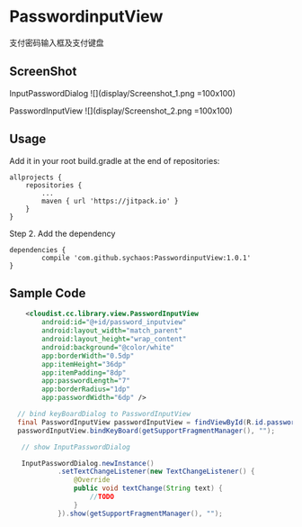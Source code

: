 # PasswordinputView
支付密码输入框及支付键盘
## ScreenShot
InputPasswordDialog
![](display/Screenshot_1.png =100x100)

PasswordInputView
![](display/Screenshot_2.png =100x100)

## Usage

Add it in your root build.gradle at the end of repositories:

	allprojects {
		repositories {
			...
			maven { url 'https://jitpack.io' }
		}
	}

Step 2. Add the dependency

	dependencies {
	        compile 'com.github.sychaos:PasswordinputView:1.0.1'
	}


## Sample Code
```xml
    <cloudist.cc.library.view.PasswordInputView
        android:id="@+id/password_inputview"
        android:layout_width="match_parent"
        android:layout_height="wrap_content"
        android:background="@color/white"
        app:borderWidth="0.5dp"
        app:itemHeight="36dp"
        app:itemPadding="8dp"
        app:passwordLength="7"
        app:borderRadius="1dp"
        app:passwordWidth="6dp" />
```

```Java
  // bind keyBoardDialog to PasswordInputView
  final PasswordInputView passwordInputView = findViewById(R.id.password_inputview);
  passwordInputView.bindKeyBoard(getSupportFragmentManager(), "");
```

```Java
   // show InputPasswordDialog

   InputPasswordDialog.newInstance()
            .setTextChangeListener(new TextChangeListener() {
                @Override
                public void textChange(String text) {
                    //TODO
                }
            }).show(getSupportFragmentManager(), "");
```

